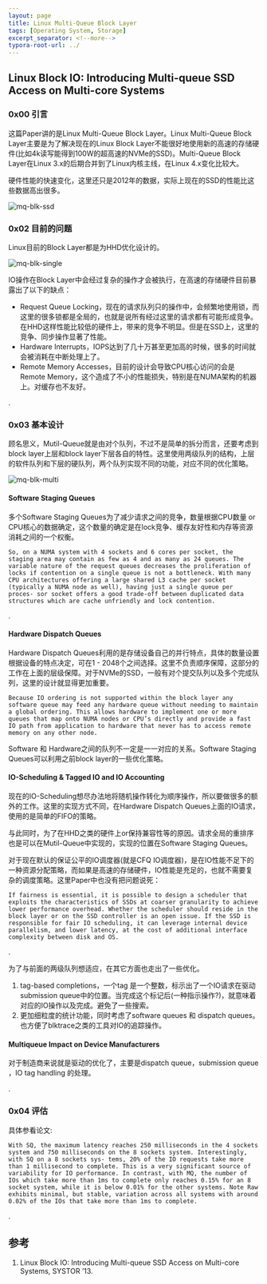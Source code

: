 ```yaml
---
layout: page
title: Linux Multi-Queue Block Layer
tags: [Operating System, Storage]
excerpt_separator: <!--more-->
typora-root-url: ../
---
```




## Linux Block IO: Introducing Multi-queue SSD Access on Multi-core Systems 



### 0x00 引言

  这篇Paper讲的是Linux Multi-Queue Block Layer。Linux Multi-Queue Block Layer主要是为了解决现在的Linux Block Layer不能很好地使用新的高速的存储硬件(比如4k读写能得到100W的超高速的NVMe的SSD)。Multi-Queue Block Layer在Linux 3.x的后期合并到了Linux内核主线，在Linux 4.x变化比较大。

  硬件性能的快速变化，这里还只是2012年的数据，实际上现在的SSD的性能比这些数据高出很多。

![mq-blk-ssd](/assets/img/mq-blk-ssd.png)

### 0x02 目前的问题

   Linux目前的Block Layer都是为HHD优化设计的。

![mq-blk-single](/assets/img/mq-blk-single.png)

   

   IO操作在Block Layer中会经过复杂的操作才会被执行，在高速的存储硬件目前暴露出了以下的缺点：

* Request Queue Locking，现在的请求队列只的操作中，会频繁地使用锁，而这里的很多锁都是全局的，也就是说所有经过这里的请求都有可能形成竞争。在HHD这样性能比较低的硬件上，带来的竞争不明显。但是在SSD上，这里的竞争、同步操作显著了性能。
* Hardware Interrupts，IOPS达到了几十万甚至更加高的时候，很多的时间就会被消耗在中断处理上了。
* Remote Memory Accesses，目前的设计会导致CPU核心访问的会是Remote Memory，这个造成了不小的性能损失，特别是在NUMA架构的机器上。对缓存也不友好。

.

### 0x03 基本设计

  顾名思义，Mutil-Queue就是由对个队列，不过不是简单的拆分而言，还要考虑到block layer上层和block layer下层各自的特性。这里使用两级队列的结构，上层的软件队列和下层的硬队列，两个队列实现不同的功能，对应不同的优化策略。

![mq-blk-multi](/assets/img/mq-blk-multi.png)



#### Software Staging Queues 

  多个Software Staging Queues为了减少请求之间的竞争，数量根据CPU数量 or CPU核心的数据确定，这个数量的确定是在lock竞争、缓存友好性和内存等资源消耗之间的一个权衡。

```
So, on a NUMA system with 4 sockets and 6 cores per socket, the staging area may contain as few as 4 and as many as 24 queues. The variable nature of the request queues decreases the proliferation of locks if contention on a single queue is not a bottleneck. With many CPU architectures offering a large shared L3 cache per socket (typically a NUMA node as well), having just a single queue per proces- sor socket offers a good trade-off between duplicated data structures which are cache unfriendly and lock contention.
```

.  

#### Hardware Dispatch Queues 

   Hardware Dispatch Queues利用的是存储设备自己的并行特点，具体的数量设置根据设备的特点决定，可在1 - 2048个之间选择。这里不负责顺序保障，这部分的工作在上面的层级保障。对于NVMe的SSD，一般有对个提交队列以及多个完成队列，这里的设计就显得更加重要。

```
Because IO ordering is not supported within the block layer any software queue may feed any hardware queue without needing to maintain a global ordering. This allows hardware to implement one or more queues that map onto NUMA nodes or CPU’s directly and provide a fast IO path from application to hardware that never has to access remote memory on any other node.
```

Software 和 Hardware之间的队列不一定是一一对应的关系。Software Staging Queues可以利用之前block layer的一些优化策略。



#### IO-Scheduling & Tagged IO and IO Accounting  

 现在的IO-Scheduling想尽办法地将随机操作转化为顺序操作，所以要做很多的额外的工作。这里的实现方式不同，在Hardware Dispatch Queues上面的IO请求，使用的是简单的FIFO的策略。

  与此同时，为了在HHD之类的硬件上or保持兼容性等的原因。请求全局的重排序也是可以在Mutil-Queue中实现的，实现的位置在Software Staging Queues。

  对于现在默认的保证公平的IO调度器(就是CFQ IO调度器)，是在IO性能不足下的一种资源分配策略，而如果是高速的存储硬件，IO性能是充足的，也就不需要复杂的调度策略。这里Paper中也没有把问题说死：

```
If fairness is essential, it is possible to design a scheduler that exploits the characteristics of SSDs at coarser granularity to achieve lower performance overhead. Whether the scheduler should reside in the block layer or on the SSD controller is an open issue. If the SSD is responsible for fair IO scheduling, it can leverage internal device parallelism, and lower latency, at the cost of additional interface complexity between disk and OS.
```

.

  为了与前面的两级队列想适应，在其它方面也走出了一些优化。

1. tag-based completions，一个tag 是一个整数，标示出了一个IO请求在驱动submission queue中的位置。当完成这个标记后(一种指示操作?)，就意味着对应的IO操作以及完成。避免了一些搜索。
2. 更加细粒度的统计功能，同时考虑了software queues 和 dispatch queues。也方便了blktrace之类的工具对IO的追踪操作。



#### Multiqueue Impact on Device Manufacturers 

  对于制造商来说就是驱动的优化了，主要是dispatch queue，submission queue ，IO tag handling 的处理。

.

### 0x04 评估

  具体参看论文:

```
With SQ, the maximum latency reaches 250 milliseconds in the 4 sockets system and 750 milliseconds on the 8 sockets system. Interestingly, with SQ on a 8 sockets sys- tems, 20% of the IO requests take more than 1 millisecond to complete. This is a very significant source of variability for IO performance. In contrast, with MQ, the number of IOs which take more than 1ms to complete only reaches 0.15% for an 8 socket system, while it is below 0.01% for the other systems. Note Raw exhibits minimal, but stable, variation across all systems with around 0.02% of the IOs that take more than 1ms to complete.
```

.

## 参考

1. Linux Block IO: Introducing Multi-queue SSD Access on Multi-core Systems, SYSTOR ’13.